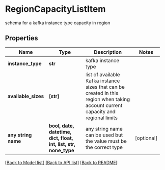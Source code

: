 # RegionCapacityListItem

schema for a kafka instance type capacity in region

## Properties
Name | Type | Description | Notes
------------ | ------------- | ------------- | -------------
**instance_type** | **str** | kafka instance type | 
**available_sizes** | **[str]** | list of available Kafka instance sizes that can be created in this region when taking account current capacity and regional limits | 
**any string name** | **bool, date, datetime, dict, float, int, list, str, none_type** | any string name can be used but the value must be the correct type | [optional]

[[Back to Model list]](../README.md#documentation-for-models) [[Back to API list]](../README.md#documentation-for-api-endpoints) [[Back to README]](../README.md)


